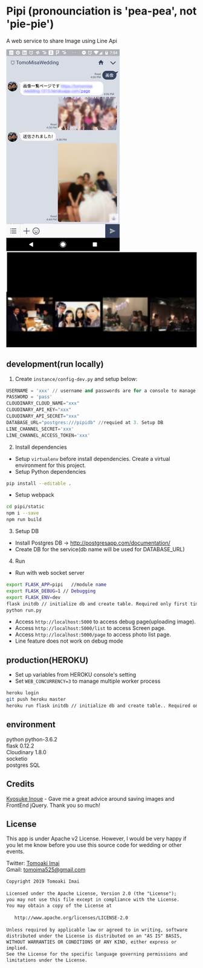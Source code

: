 # Pipi (pronounciation is 'pea-pea', not 'pie-pie')

A web service to share Image using Line Api

<img src="./art/phone.png?raw=true" width=300px />
<img src="./art/screen.png?raw=true" />

## development(run locally)

1. Create `instance/config-dev.py` and setup below:

```python
USERNAME = 'xxx' // username and passwords are for a console to manage photos. Set your own
PASSWORD = 'pass'
CLOUDINARY_CLOUD_NAME="xxx"
CLOUDINARY_API_KEY="xxx"
CLOUDINARY_API_SECRET="xxx"
DATABASE_URL="postgres:///pipidb" //requied at 3. Setup DB
LINE_CHANNEL_SECRET='xxx'
LINE_CHANNEL_ACCESS_TOKEN='xxx'
```

2. Install dependencies

- Setup `virtualenv` before install dependencies. Create a virtual environment for this project.
- Setup Python dependencies

```sh
pip install --editable .
```

- Setup webpack

```sh
cd pipi/static
npm i --save
npm run build
```

3. Setup DB

- Install Postgres DB -> http://postgresapp.com/documentation/
- Create DB for the service(db name will be used for DATABASE_URL)

4. Run

- Run with web socket server

```sh
export FLASK_APP=pipi   //module name
export FLASK_DEBUG=1 // Debugging
export FLASK_ENV=dev
flask initdb // initialize db and create table. Required only first time
python run.py
```

- Access `http://localhost:5000` to access debug page(uploading image).
- Access `http://localhost:5000/list` to access Screen page.
- Access `http://localhost:5000/page` to access photo list page.
- Line feature does not work on debug mode

## production(HEROKU)

- Set up variables from HEROKU console's setting
- Set `WEB_CONCURRENCY=3` to manage multiple worker process

```sh
heroku login
git push heroku master
heroku run flask initdb // initialize db and create table.. Required only first time
```

## environment

python python-3.6.2  
flask 0.12.2  
Cloudinary 1.8.0  
socketio  
postgres SQL

## Credits

[Kyosuke Inoue](https://github.com/kyoro) - Gave me a great advice around saving images and FrontEnd jQuery. Thank you so much!

## License

This app is under Apache v2 License. However, I would be very happy if you let me know before you use this source code for wedding or other events.

Twitter: [Tomoaki Imai](https://twitter.com/tomoaki_imai)  
Gmail: tomoima525@gmail.com

```
Copyright 2019 Tomoaki Imai

Licensed under the Apache License, Version 2.0 (the "License");
you may not use this file except in compliance with the License.
You may obtain a copy of the License at

   http://www.apache.org/licenses/LICENSE-2.0

Unless required by applicable law or agreed to in writing, software
distributed under the License is distributed on an "AS IS" BASIS,
WITHOUT WARRANTIES OR CONDITIONS OF ANY KIND, either express or implied.
See the License for the specific language governing permissions and
limitations under the License.
```
